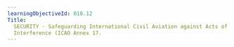 ```yaml
---
learningObjectiveId: 010.12
Title:
  SECURITY - Safeguarding International Civil Aviation against Acts of Unlawful
  Interference (ICAO Annex 17.
---
```



